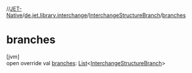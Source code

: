 //[JET-Native](../../../index.md)/[de.jet.library.interchange](../index.md)/[InterchangeStructureBranch](index.md)/[branches](branches.md)

# branches

[jvm]\
open override val [branches](branches.md): [List](https://kotlinlang.org/api/latest/jvm/stdlib/kotlin.collections/-list/index.html)&lt;[InterchangeStructureBranch](index.md)&gt;
